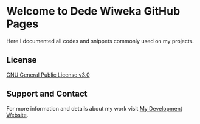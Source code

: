 # Welcome to Dede Wiweka GitHub Pages
Here I documented all codes and snippets commonly used on my projects. 


## License
[GNU General Public License v3.0](https://github.com/dedewiweka/projects/blob/main/license)


## Support and Contact
For more information and details about my work visit [My Development Website](https://dede.wiweka.com/development).


